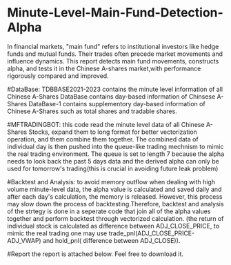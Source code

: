# Minute-Level-Main-Fund-Detection-Alpha
In financial markets, "main fund" refers to institutional investors like hedge funds and mutual funds. Their trades often precede market movements and influence dynamics. This report detects main fund movements, constructs alpha, and tests it in the Chinese A-shares market,with performance rigorously compared and improved.

#DataBase: 
TDBBASE2021-2023 contains the minute level information of all Chinese A-Shares
DataBase contains day-based information of Chinsese A-Shares 
DataBase-1 contains supplementory day-based information of Chinese A-Shares such as total shares and tradable shares. 

#MFTRADINGBOT: 
this code read the minute level data of all Chinese A-Shares Stocks, expand them to long format for better vectorization operation, and them combine them together. The combined data of individual day is then pushed into the queue-like trading mechnism to mimic the real trading environment. The queue is set to length 7 because the alpha needs to look back the past 5 days data and the derived alpha can only be used for tomorrow's trading(this is crucial in avoiding future leak problem) 

#Backtest and Analysis: 
to avoid memory outflow when dealing with high volume minute-level data, the alpha value is calculated and saved daily and after each day's calculation, the memory is released. However, this process may slow down the process of backtesting.Therefore, backtest and analysis of the strtegy is done in a seperate code that join all of the alpha values together and perform backtest through vectorized calculation.
(the return of individual stock is calculated as difference between ADJ_CLOSE_PRICE, to mimic the real trading one may use trade_pnl(ADJ_CLOSE_PRICE-ADJ_VWAP) and hold_pnl( difference between ADJ_CLOSE)). 

#Report
the report is attached below. Feel free to download it.
